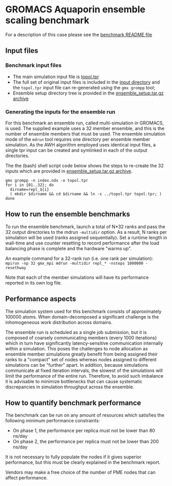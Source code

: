 # GROMACS Aquaporin ensemble scaling benchmark

For a description of this case please see the [benchmark README
file](./inputs//README)

## Input files

### Benchmark input files

- The main simulation input file is [topol.tpr](./inputs/topol.tpr)
- The full set of original input files is included in the 
  [input directory](./inputs/) and the ``topol.tpr`` input file can
  re-generated using the ``gmx grompp`` tool;
- Ensemble setup directory tree is provided in the
  [ensemble_setup.tar.gz archive](./inputs/ensemble_setup.tar.gz)

### Generating the inputs for the ensemble run

For this benchmark an ensemble run, called multi-simulation in
GROMACS, is used. The supplied example uses a 32 member ensemble, and
this is the number of ensemble members that must be used. The
ensemble simulation mode of the ``mdrun`` tool requires one directory
per ensemble member simulation.  As the AWH algorithm employed uses
identical input files, a single tpr input can be created and symlinked
in each of the output directories.

The the (bash) shell script code below shows the steps to re-create
the 32 inputs which are provided in
[ensemble_setup.tar.gz archive](./inputs/ensemble_setup.tar.gz).
```
gmx grompp -n index.ndx -o topol.tpr
for i in {01..32}; do
  dirname=repl_${i}
  ( mkdir $dirname && cd $dirname && ln -s ../topol.tpr topol.tpr; )
done
```

## How to run the ensemble benchmarks

To run the ensemble benchmark, launch a total of N*32 ranks and pass
the 32 output directories to the mdrun ``-multidir`` option. As a
result, N ranks per simulation will be used (ranks assigned
sequentially).  Set a runtime length in wall-time and use counter
resetting to record performance after the load balancing phase is
complete and the hardware "warms up".

An example command for a 32-rank run (i.e. one rank per simulation):
`mpirun -np 32 gmx_mpi mdrun -multidir repl_* -nsteps 1000000 -resethway`

Note that each of the member simulations will have its performance
reported in its own log file.

## Performance aspects

The simulation system used for this benchmark consists of
approximately 100000 atoms.  When domain-decomposed a significant
challenge is the inhomogeneous work distribution across domains.

The ensemble run is scheduled as a single job submission, but it is
composed of coarsely communicating members (every 1000 iterations)
which in turn have significantly latency-sensitive communication
internally within a simulation.  This poses the challenges to node
allocation as ensemble member simulations greatly benefit from being
assigned their ranks to a "compact" set of nodes whereas nodes
assigned to different simulations can be "further" apart.  In
addition, because simulations communicate at fixed iteration
intervals, the slowest of the simulations will limit the performance
of the entire run.  Therefore, to avoid such imbalance it is advisable
to minimize bottlenecks that can cause systematic discrepancies in
simulation throughput across the ensemble.

## How to quantify benchmark performance

The benchmark can be run on any amount of resources which satisfies 
the following minimum performance constraints:
- On phase 1, the performance per replica must not be lower than 80 ns/day
- On phase 2, the performance per replica must not be lower than 200 ns/day

It is not necessary to fully populate the nodes if it gives superior
performance, but this must be clearly explained in the benchmark
report.

Vendors may make a free choice of the number of PME nodes that can
affect performance.
